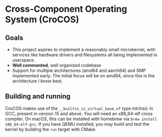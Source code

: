 # Cross-Component Operating System (CroCOS)

## Goals
* This project aspires to implement a reasonably small microkernel, with services like hardware drivers and filesystems all being implemented in userspace. 
* **Well commented**, well organized codebase
* Support for multiple architectures (amd64 and aarch64) and SMP implemented early. The initial focus will be on amd64, since this is the architecture I know best.

## Building and running

CroCOS makes use of the `__builtin_is_virtual_base_of` type intrinsic in GCC, present in version 15 and above. 
You will need an x86_64-elf cross compiler. On macOS, this can be installed with homebrew via 
`brew install x86_64-elf-gcc`. If you have QEMU installed, you may build and test the kernel by building the `run` 
target with CMake.